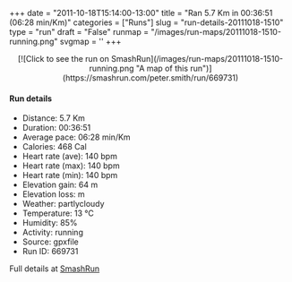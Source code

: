 +++
date = "2011-10-18T15:14:00-13:00"
title = "Ran 5.7 Km in 00:36:51 (06:28 min/Km)"
categories = ["Runs"]
slug = "run-details-20111018-1510"
type = "run"
draft = "False"
runmap = "/images/run-maps/20111018-1510-running.png"
svgmap = '<polyline points="1 49, 3 52, 11 48, 15 42, 21 39, 25 33, 35 31, 42 28, 54 27, 64 22, 75 19, 84 19, 100 24, 98 30, 94 34, 94 37, 83 53, 78 57, 71 65, 68 71, 56 82, 55 82, 47 77, 44 71, 38 71, 35 73, 14 70, 7 63, 4 56, 1 53, 1 49, 1 46, 0 45">'
+++



<!--more-->

<center>
[![Click to see the run on SmashRun](/images/run-maps/20111018-1510-running.png "A map of this run")](https://smashrun.com/peter.smith/run/669731)
</center>

#### Run details

* Distance: 5.7 Km
* Duration: 00:36:51
* Average pace: 06:28 min/Km
* Calories: 468 Cal
* Heart rate (ave): 140 bpm
* Heart rate (max): 140 bpm
* Heart rate (min): 140 bpm
* Elevation gain: 64 m
* Elevation loss:  m
* Weather: partlycloudy
* Temperature: 13 &deg;C
* Humidity: 85%
* Activity: running
* Source: gpxfile
* Run ID: 669731

Full details at [SmashRun](https://smashrun.com/peter.smith/run/669731)
